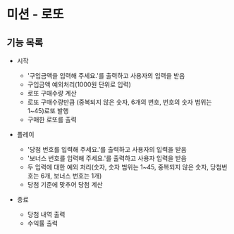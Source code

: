 # 미션 - 로또

## 기능 목록

- 시작

  - '구입금액을 입력해 주세요.'를 출력하고 사용자의 입력을 받음
  - 구입금액 예외처리(1000원 단위로 입력)
  - 로또 구매수량 계산
  - 로또 구매수량만큼 (중복되지 않은 숫자, 6개의 번호, 번호의 숫자 범위는 1~45)로또 발행
  - 구매한 로또를 출력

- 플레이

  - '당첨 번호를 입력해 주세요.'를 출력하고 사용자의 입력을 받음
  - '보너스 번호를 입력해 주세요.'를 출력하고 사용자 입력을 받음
  - 두 입력에 대한 예외 처리(숫자, 숫자 범위는 1~45, 중복되지 않은 숫자, 당첨번호는 6개, 보너스 번호는 1개)
  - 당첨 기준에 맞추어 당첨 계산

- 종료
  - 당첨 내역 출력
  - 수익률 출력
